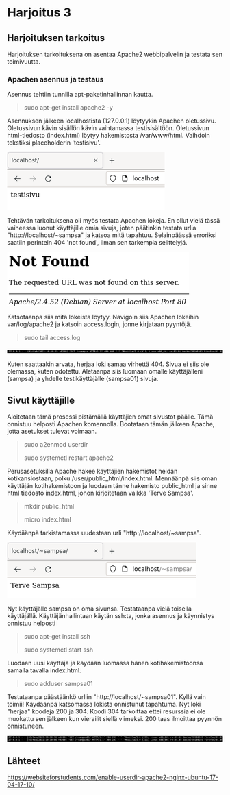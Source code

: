# Harjoitus 3

## Harjoituksen tarkoitus

Harjoituksen tarkoituksena on asentaa Apache2 webbipalvelin ja testata sen toimivuutta.

### Apachen asennus ja testaus

Asennus tehtiin tunnilla apt-paketinhallinnan kautta.

>sudo apt-get install apache2 -y

Asennuksen jälkeen localhostista (127.0.0.1) löytyykin Apachen oletussivu. Oletussivun kävin sisällön kävin vaihtamassa testisisältöön. Oletussivun html-tiedosto (index.html) löytyy hakemistosta /var/www/html. Vaihdoin tekstiksi placeholderin 'testisivu'. 

![Image](/apache/defaultpage.png "default")

Tehtävän tarkoituksena oli myös testata Apachen lokeja. En ollut vielä tässä vaiheessa luonut käyttäjille omia sivuja, joten päätinkin testata urlia "http://localhost/~sampsa" ja katsoa mitä tapahtuu. Selainpäässä erroriksi saatiin perintein 404 'not found', ilman sen tarkempia selittelyjä.  

![Image](/apache/404browser.png "404")

Katsotaanpa siis mitä lokeista löytyy. Navigoin siis Apachen lokeihin var/log/apache2 ja katsoin access.login, jonne kirjataan pyyntöjä. 

>sudo tail access.log

![Image](/apache/404log.png "404")

Kuten saattaakin arvata, herjaa loki samaa virhettä 404. Sivua ei siis ole olemassa, kuten odotettu. Aletaanpa siis luomaan omalle käyttäjälleni (sampsa) ja yhdelle testikäyttäjälle (sampsa01) sivuja.

## Sivut käyttäjille

Aloitetaan tämä prosessi pistämällä käyttäjien omat sivustot päälle. Tämä onnistuu helposti Apachen komennolla. Bootataan tämän jälkeen Apache, jotta asetukset tulevat voimaan. 

>sudo a2enmod userdir
>
>sudo systemctl restart apache2 

Perusasetuksilla Apache hakee käyttäjien hakemistot heidän kotikansiostaan, polku /user/public_html/index.html. Mennäänpä siis oman käyttäjän kotihakemistoon ja luodaan tänne hakemisto public_html ja sinne html tiedosto index.html, johon kirjoitetaan vaikka 'Terve Sampsa'.

>mkdir public_html
>
>micro index.html

Käydäänpä tarkistamassa uudestaan urli "http://localhost/~sampsa".

![Image](/apache/sampsansivu.png "404")

Nyt käyttäjälle sampsa on oma sivunsa. Testataanpa vielä toisella käyttäjällä. Käyttäjänhallintaan käytän ssh:ta, jonka asennus ja käynnistys onnistuu helposti

>sudo apt-get install ssh
>
>sudo systemctl start ssh

Luodaan uusi käyttäjä ja käydään luomassa hänen kotihakemistoonsa samalla tavalla index.html.

>sudo adduser sampsa01

Testataanpa päästäänkö urliin "http://localhost/~sampsa01". Kyllä vain toimii! Käydäänpä katsomassa lokista onnistunut tapahtuma. Nyt loki "herjaa" koodeja 200 ja 304. Koodi 304 tarkoittaa ettei resurssia ei ole muokattu sen jälkeen kun vierailit siellä viimeksi. 200 taas ilmoittaa pyynnön onnistuneen.

![Image](/apache/304.png "304")

## Lähteet

https://websiteforstudents.com/enable-userdir-apache2-nginx-ubuntu-17-04-17-10/